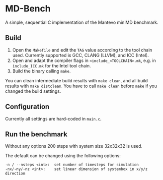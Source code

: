 # MD-Bench

A simple, sequential  C implementation of the Mantevo miniMD benchmark.

## Build

1. Open the `Makefile` and edit the `TAG` value according to the tool chain used. Currently supported is GCC, CLANG (LLVM), and ICC (Intel).
2. Open and adapt the compiler flags in `<include_<TOOLCHAIN>.mk`, e.g. in `include_ICC.mk` for the Intel tool chain.
3. Build the binary calling `make`.

You can clean intermediate build results with `make clean`, and all build results with `make distclean`.
You have to call `make clean` before `make` if you changed the build settings.

## Configuration

Currently all settings are hard-coded in `main.c`.

## Run the benchmark

Without any options 200 steps with system size 32x32x32 is used.

The default can be changed using the following options:
```
-n / --nsteps <int>:  set number of timesteps for simulation
-nx/-ny/-nz <int>:    set linear dimension of systembox in x/y/z direction
```
